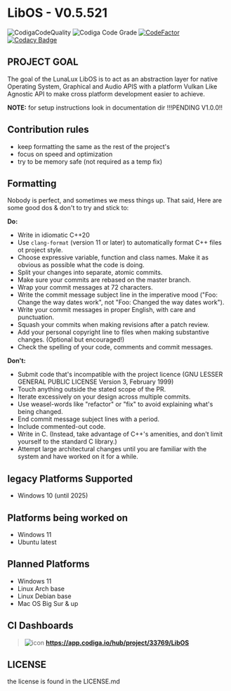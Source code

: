 # LibOS - V0.5.521

![CodigaCodeQuality](https://api.codiga.io/project/33769/score/svg)
![Codiga Code Grade](https://api.codiga.io/project/33769/status/svg)
[![CodeFactor](https://www.codefactor.io/repository/github/pheonixfirewingz/libos/badge)](https://www.codefactor.io/repository/github/pheonixfirewingz/libos)
[![Codacy Badge](https://app.codacy.com/project/badge/Grade/12f88b1f500446189eae6d825af954fe)](https://www.codacy.com/gh/pheonixfirewingz/LibOS/dashboard?utm_source=github.com&amp;utm_medium=referral&amp;utm_content=pheonixfirewingz/LibOS&amp;utm_campaign=Badge_Grade)

## PROJECT GOAL

The goal of the LunaLux LibOS is to act as an abstraction layer for native Operating System, Graphical and Audio APIS with a platform Vulkan Like Agnostic API to make cross platform development easier to achieve.

**NOTE:** for setup instructions look in documentation dir !!!PENDING V1.0.0!!

## Contribution rules

- keep formatting the same as the rest of the project's
- focus on speed and optimization
- try to be memory safe (not required as a temp fix)

## Formatting

Nobody is perfect, and sometimes we mess things up. That said, Here are some good dos & don't to try and stick to:

**Do:**

- Write in idiomatic C++20
- Use `clang-format` (version 11 or later) to automatically format C++ files ot project style.
- Choose expressive variable, function and class names. Make it as obvious as possible what the code is doing.
- Split your changes into separate, atomic commits.
- Make sure your commits are rebased on the master branch.
- Wrap your commit messages at 72 characters.
- Write the commit message subject line in the imperative mood ("Foo: Change the way dates work", not "Foo: Changed the way dates work").
- Write your commit messages in proper English, with care and punctuation.
- Squash your commits when making revisions after a patch review.
- Add your personal copyright line to files when making substantive changes. (Optional but encouraged!)
- Check the spelling of your code, comments and commit messages.

**Don't:**

- Submit code that's incompatible with the project licence (GNU LESSER GENERAL PUBLIC LICENSE Version 3, February 1999)
- Touch anything outside the stated scope of the PR.
- Iterate excessively on your design across multiple commits.
- Use weasel-words like "refactor" or "fix" to avoid explaining what's being changed.
- End commit message subject lines with a period.
- Include commented-out code.
- Write in C. (Instead, take advantage of C++'s amenities, and don't limit yourself to the standard C library.)
- Attempt large architectural changes until you are familiar with the system and have worked on it for a while.

## legacy Platforms Supported

- Windows 10 (until 2025)

## Platforms being worked on

- Windows 11
- Ubuntu latest

## Planned Platforms

- Windows 11
- Linux Arch base
- Linux Debian base
- Mac OS Big Sur & up

## CI Dashboards

>![icon](https://app.codiga.io/favicon-32x32.png) **https://app.codiga.io/hub/project/33769/LibOS**

## LICENSE

the license is found in the LICENSE.md
